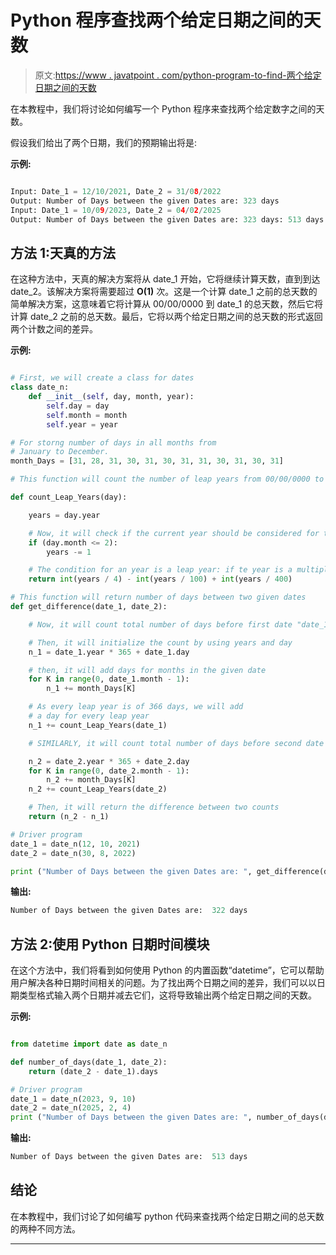 # Python 程序查找两个给定日期之间的天数

> 原文:[https://www . javatpoint . com/python-program-to-find-两个给定日期之间的天数](https://www.javatpoint.com/python-program-to-find-number-of-days-between-two-given-dates)

在本教程中，我们将讨论如何编写一个 Python 程序来查找两个给定数字之间的天数。

假设我们给出了两个日期，我们的预期输出将是:

**示例:**

```py

Input: Date_1 = 12/10/2021, Date_2 = 31/08/2022
Output: Number of Days between the given Dates are: 323 days
Input: Date_1 = 10/09/2023, Date_2 = 04/02/2025
Output: Number of Days between the given Dates are: 323 days: 513 days

```

## 方法 1:天真的方法

在这种方法中，天真的解决方案将从 date_1 开始，它将继续计算天数，直到到达 date_2。该解决方案将需要超过 **O(1)** 次。这是一个计算 date_1 之前的总天数的简单解决方案，这意味着它将计算从 00/00/0000 到 date_1 的总天数，然后它将计算 date_2 之前的总天数。最后，它将以两个给定日期之间的总天数的形式返回两个计数之间的差异。

**示例:**

```py

# First, we will create a class for dates
class date_n:
    def __init__(self, day, month, year):
        self.day = day
        self.month = month
        self.year = year

# For storng number of days in all months from
# January to December.
month_Days = [31, 28, 31, 30, 31, 30, 31, 31, 30, 31, 30, 31]

# This function will count the number of leap years from 00/00/0000 to the #given date

def count_Leap_Years(day):

    years = day.year

    # Now, it will check if the current year should be considered for the count          # of leap years or not.
    if (day.month <= 2):
        years -= 1

    # The condition for an year is a leap year: if te year is a multiple of 4, and a            # multiple of 400 but not a multiple of 100.
    return int(years / 4) - int(years / 100) + int(years / 400)

# This function will return number of days between two given dates
def get_difference(date_1, date_2):

    # Now, it will count total number of days before first date "date_1"

    # Then, it will initialize the count by using years and day
    n_1 = date_1.year * 365 + date_1.day

    # then, it will add days for months in the given date
    for K in range(0, date_1.month - 1):
        n_1 += month_Days[K]

    # As every leap year is of 366 days, we will add 
    # a day for every leap year
    n_1 += count_Leap_Years(date_1)

    # SIMILARLY, it will count total number of days before second date "date_2"

    n_2 = date_2.year * 365 + date_2.day
    for K in range(0, date_2.month - 1):
        n_2 += month_Days[K]
    n_2 += count_Leap_Years(date_2)

    # Then, it will return the difference between two counts
    return (n_2 - n_1)

# Driver program
date_1 = date_n(12, 10, 2021)
date_2 = date_n(30, 8, 2022)

print ("Number of Days between the given Dates are: ", get_difference(date_1, date_2), "days")

```

**输出:**

```py
Number of Days between the given Dates are:  322 days

```

## 方法 2:使用 Python 日期时间模块

在这个方法中，我们将看到如何使用 Python 的内置函数“datetime”，它可以帮助用户解决各种日期时间相关的问题。为了找出两个日期之间的差异，我们可以以日期类型格式输入两个日期并减去它们，这将导致输出两个给定日期之间的天数。

**示例:**

```py

from datetime import date as date_n

def number_of_days(date_1, date_2):
    return (date_2 - date_1).days

# Driver program
date_1 = date_n(2023, 9, 10)
date_2 = date_n(2025, 2, 4)
print ("Number of Days between the given Dates are: ", number_of_days(date_1, date_2), "days")

```

**输出:**

```py
Number of Days between the given Dates are:  513 days

```

## 结论

在本教程中，我们讨论了如何编写 python 代码来查找两个给定日期之间的总天数的两种不同方法。

* * *